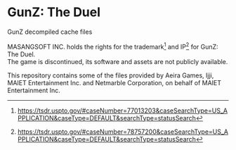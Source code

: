 # GunZ: The Duel
 GunZ decompiled cache files 

MASANGSOFT INC. holds the rights for the trademark[^1] and IP[^2] for GunZ: The Duel.  
The game is discontinued, its software and assets are not publicly available.

This repository contains some of the files provided by Aeira Games, Ijji, MAIET Entertainment Inc. and Netmarble Corporation, on behalf of MAIET Entertainment Inc.

[^1]: https://tsdr.uspto.gov/#caseNumber=77013203&caseSearchType=US_APPLICATION&caseType=DEFAULT&searchType=statusSearch
[^2]: https://tsdr.uspto.gov/#caseNumber=78757200&caseSearchType=US_APPLICATION&caseType=DEFAULT&searchType=statusSearch
